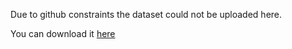 Due to github constraints the dataset could not be uploaded here. 

You can download it [here](https://drive.google.com/drive/folders/1oRi-9SzXwltMCU3JYHgRpO0C_EY3kf3F?usp=sharing)
